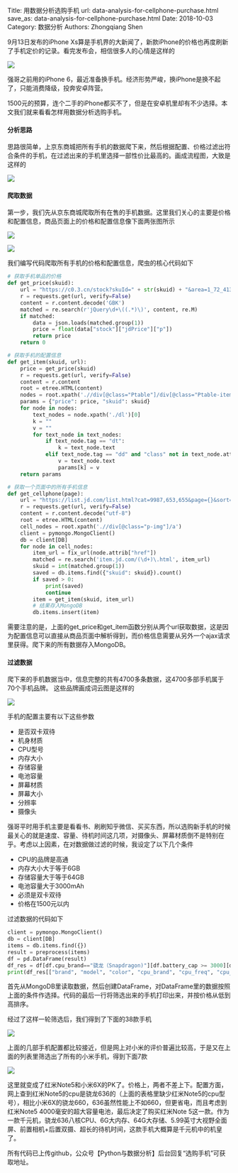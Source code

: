 Title: 用数据分析选购手机
url: data-analysis-for-cellphone-purchase.html
save_as: data-analysis-for-cellphone-purchase.html
Date: 2018-10-03
Category: 数据分析
Authors: Zhongqiang Shen

9月13日发布的iPhone Xs算是手机界的大新闻了，新款iPhone的价格也再度刷新了手机定价的记录。看完发布会，相信很多人的心情是这样的

![]({static}/images/v2-1dd05a440d6c28b92e4c1c9a71d38bcb_r.jpg)

强哥之前用的iPhone 6，最近准备换手机。经济形势严峻，换iPhone是换不起了，只能消费降级，投奔安卓阵营。

1500元的预算，连个二手的iPhone都买不了，但是在安卓机里却有不少选择。本文我们就来看看怎样用数据分析选购手机。




#### 分析思路

思路很简单，上京东商城把所有手机的数据爬下来，然后根据配置、价格过滤出符合条件的手机，在过滤出来的手机里选择一部性价比最高的。画成流程图，大致是这样的

![]({static}/images/v2-ba3498aaf932d94719cc8a1fdca92c31_b.jpg)

#### 爬取数据

第一步，我们先从京东商城爬取所有在售的手机数据。这里我们关心的主要是价格和配置信息，商品页面上的价格和配置信息像下面两张图所示




![]({static}/images/v2-10cd0c6a1a477d6aee0efa887eef2f59_r.jpg)

![]({static}/images/v2-c03ba922bb48675d36c77f2ce5f3a491_r.jpg)




我们编写代码爬取所有手机的价格和配置信息，爬虫的核心代码如下

```python
# 获取手机单品的价格
def get_price(skuid):
    url = "https://c0.3.cn/stock?skuId=" + str(skuid) + "&area=1_72_4137_0&venderId=1000004123&cat=9987,653,655&buyNum=1&choseSuitSkuIds=&extraParam={%22originid%22:%221%22}&ch=1&fqsp=0&pduid=15379228074621272760279&pdpin=&detailedAdd=null&callback=jQuery3285040"
    r = requests.get(url, verify=False)
    content = r.content.decode('GBK')
    matched = re.search(r'jQuery\d+\((.*)\)', content, re.M)
    if matched:
        data = json.loads(matched.group(1))
        price = float(data["stock"]["jdPrice"]["p"])
        return price
    return 0

# 获取手机的配置信息
def get_item(skuid, url):
    price = get_price(skuid)
    r = requests.get(url, verify=False)
    content = r.content
    root = etree.HTML(content)
    nodes = root.xpath('.//div[@class="Ptable"]/div[@class="Ptable-item"]')
    params = {"price": price, "skuid": skuid}
    for node in nodes:
        text_nodes = node.xpath('./dl')[0]
        k = ""
        v = ""
        for text_node in text_nodes:
            if text_node.tag == "dt":
                k = text_node.text
            elif text_node.tag == "dd" and "class" not in text_node.attrib:
                v = text_node.text
                params[k] = v
    return params

# 获取一个页面中的所有手机信息
def get_cellphone(page):
    url = "https://list.jd.com/list.html?cat=9987,653,655&page={}&sort=sort_rank_asc&trans=1&JL=6_0_0&ms=4#J_main".format(page)
    r = requests.get(url, verify=False)
    content = r.content.decode("utf-8")
    root = etree.HTML(content)
    cell_nodes = root.xpath('.//div[@class="p-img"]/a')
    client = pymongo.MongoClient()
    db = client[DB]
    for node in cell_nodes:
        item_url = fix_url(node.attrib["href"])
        matched = re.search('item.jd.com/(\d+)\.html', item_url)
        skuid = int(matched.group(1))
        saved = db.items.find({"skuid": skuid}).count()
        if saved > 0:
            print(saved)
            continue
        item = get_item(skuid, item_url)
        # 结果存入MongoDB
        db.items.insert(item)

```

需要注意的是，上面的get\_price和get\_item函数分别从两个url获取数据，这是因为配置信息可以直接从商品页面中解析得到，而价格信息需要从另外一个ajax请求里获得。爬下来的所有数据存入MongoDB。




#### 过滤数据

爬下来的手机数据当中，信息完整的共有4700多条数据，这4700多部手机属于70个手机品牌。 这些品牌画成词云图是这样的

![]({static}/images/v2-cf40a63ec3cd7015fa3c1f62ac40eda7_r.jpg)

手机的配置主要有以下这些参数

+ 是否双卡双待
+ 机身材质
+ CPU型号
+ 内存大小
+ 存储容量
+ 电池容量
+ 屏幕材质
+ 屏幕大小
+ 分辨率
+ 摄像头


强哥平时用手机主要是看看书、刷刷知乎微信、买买东西，所以选购新手机的时候最关心的就是速度、容量、待机时间这几项，对摄像头、屏幕材质倒不是特别在乎。考虑以上因素，在对数据做过滤的时候，我设定了以下几个条件

+ CPU的品牌是高通
+ 内存大小大于等于6GB
+ 存储容量大于等于64GB 
+ 电池容量大于3000mAh
+ 必须是双卡双待
+ 价格在1500元以内


过滤数据的代码如下

```python
client = pymongo.MongoClient()
db = client[DB]
items = db.items.find({})
result = preprocess(items)
df = pd.DataFrame(result)
df_res = df[df.cpu_brand=="骁龙（Snapdragon)"][df.battery_cap >= 3000][df.rom >= 64][df.ram >= 6][df.dual_sim == True][df.price<=1500]
print(df_res[["brand", "model", "color", "cpu_brand", "cpu_freq", "cpu_core", "cpu_model", "rom", "ram", "battery_cap", "price"]].sort_values(by="price"))

```

首先从MongoDB里读取数据，然后创建DataFrame，对DataFrame里的数据按照上面的条件作选择。代码的最后一行将筛选出来的手机打印出来，并按价格从低到高排序。

经过了这样一轮筛选后，我们得到了下面的38款手机

![]({static}/images/v2-713e2ad330ddab5afac16f4485729842_r.jpg)

上面的几部手机配置都比较接近，但是网上对小米的评价普遍比较高，于是又在上面的列表里筛选出了所有的小米手机，得到下面7款

![]({static}/images/v2-22c121e96e6fac877fd939534850636f_r.jpg)

这里就变成了红米Note5和小米6X的PK了。价格上，两者不差上下。配置方面，网上查到红米Note5的cpu是骁龙636的（上面的表格里缺少红米Note5的cpu型号），相比小米6X的骁龙660，636虽然性能上不如660，但更省电，而且考虑到红米Note5 4000毫安的超大容量电池，最后决定了购买红米Note 5这一款。作为一款千元机，骁龙636八核CPU、6G大内存、64G大存储、5.99英寸大视野全面屏、前置相机+后置双摄、超长的待机时间，这款手机大概算是千元机中的机皇了。




所有代码已上传github，公众号【Python与数据分析】后台回复“选购手机”可获取地址。




